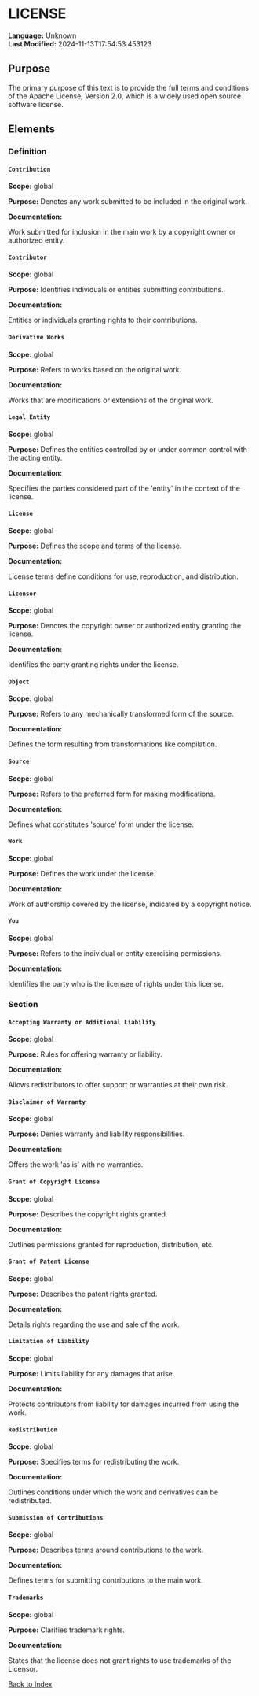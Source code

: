 # LICENSE

**Language:** Unknown  
**Last Modified:** 2024-11-13T17:54:53.453123

## Purpose

The primary purpose of this text is to provide the full terms and conditions of the Apache License, Version 2.0, which is a widely used open source software license.



## Elements

### Definition

#### `Contribution`

**Scope:** global

**Purpose:** Denotes any work submitted to be included in the original work.

**Documentation:**

Work submitted for inclusion in the main work by a copyright owner or authorized entity.

#### `Contributor`

**Scope:** global

**Purpose:** Identifies individuals or entities submitting contributions.

**Documentation:**

Entities or individuals granting rights to their contributions.

#### `Derivative Works`

**Scope:** global

**Purpose:** Refers to works based on the original work.

**Documentation:**

Works that are modifications or extensions of the original work.

#### `Legal Entity`

**Scope:** global

**Purpose:** Defines the entities controlled by or under common control with the acting entity.

**Documentation:**

Specifies the parties considered part of the &#39;entity&#39; in the context of the license.

#### `License`

**Scope:** global

**Purpose:** Defines the scope and terms of the license.

**Documentation:**

License terms define conditions for use, reproduction, and distribution.

#### `Licensor`

**Scope:** global

**Purpose:** Denotes the copyright owner or authorized entity granting the license.

**Documentation:**

Identifies the party granting rights under the license.

#### `Object`

**Scope:** global

**Purpose:** Refers to any mechanically transformed form of the source.

**Documentation:**

Defines the form resulting from transformations like compilation.

#### `Source`

**Scope:** global

**Purpose:** Refers to the preferred form for making modifications.

**Documentation:**

Defines what constitutes &#39;source&#39; form under the license.

#### `Work`

**Scope:** global

**Purpose:** Defines the work under the license.

**Documentation:**

Work of authorship covered by the license, indicated by a copyright notice.

#### `You`

**Scope:** global

**Purpose:** Refers to the individual or entity exercising permissions.

**Documentation:**

Identifies the party who is the licensee of rights under this license.

### Section

#### `Accepting Warranty or Additional Liability`

**Scope:** global

**Purpose:** Rules for offering warranty or liability.

**Documentation:**

Allows redistributors to offer support or warranties at their own risk.

#### `Disclaimer of Warranty`

**Scope:** global

**Purpose:** Denies warranty and liability responsibilities.

**Documentation:**

Offers the work &#39;as is&#39; with no warranties.

#### `Grant of Copyright License`

**Scope:** global

**Purpose:** Describes the copyright rights granted.

**Documentation:**

Outlines permissions granted for reproduction, distribution, etc.

#### `Grant of Patent License`

**Scope:** global

**Purpose:** Describes the patent rights granted.

**Documentation:**

Details rights regarding the use and sale of the work.

#### `Limitation of Liability`

**Scope:** global

**Purpose:** Limits liability for any damages that arise.

**Documentation:**

Protects contributors from liability for damages incurred from using the work.

#### `Redistribution`

**Scope:** global

**Purpose:** Specifies terms for redistributing the work.

**Documentation:**

Outlines conditions under which the work and derivatives can be redistributed.

#### `Submission of Contributions`

**Scope:** global

**Purpose:** Describes terms around contributions to the work.

**Documentation:**

Defines terms for submitting contributions to the main work.

#### `Trademarks`

**Scope:** global

**Purpose:** Clarifies trademark rights.

**Documentation:**

States that the license does not grant rights to use trademarks of the Licensor.


[Back to Index](../README.md)